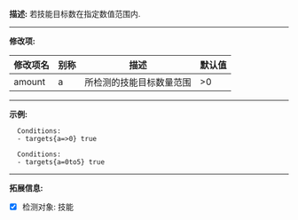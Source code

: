 **描述:** 若技能目标数在指定数值范围内.

---

**修改项:**

| 修改项名  | 别称           | 描述                      | 默认值 |
| --------- | -------------- | ------------------------- | - |
| amount | a | 所检测的技能目标数量范围 | >0 |

---

**示例:**

```
  Conditions:
  - targets{a=>0} true
```

```
  Conditions:
  - targets{a=0to5} true
```

---

**拓展信息:**

- [x] 检测对象: 技能